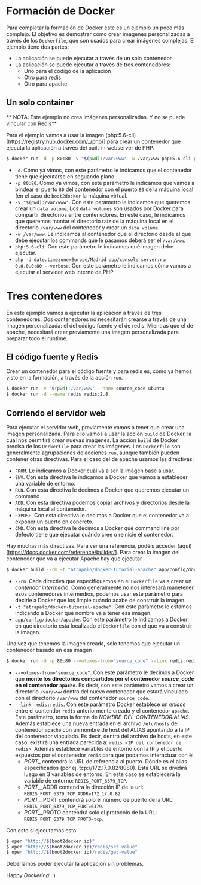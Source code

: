 # Formación de Docker

Para completar la formación de Docker este es un ejemplo un poco más complejo. El objetivo es demostrar cómo crear imágenes
personalizadas a través de los ```Dockerfile```, que son usados para crear imágenes complejas. El ejemplo tiene dos partes:

* La aplicación se puede ejecutar a través de un solo contenedor
* La aplicación se puede ejecutar a través de tres contenedores:
  * Uno para el código de la aplicación
  * Otro para redis
  * Otro para apache

## Un solo container

** NOTA: Este ejemplo no crea imágenes personalizadas. Y no se puede vincular con Redis**

Para el ejemplo vamos a usar la imagen (php:5.6-cli)[https://registry.hub.docker.com/_/php/] para crear un contenedor que
ejecuta la aplicación a través del built-in webserver de PHP:

```bash
$ docker run -d -p 80:80 -v "$(pwd):/var/www" -w /var/www php:5.6-cli php -d date.timezone=Europe/Madrid app/console server:run 0.0.0.0:80 --verbose
```

* ```-d```. Cómo ya vimos, con este parámetro le indicamos que el contenedor tiene que ejecutarse en seguando plano.
* ```-p 80:80```. Cómo ya vimos, con este parámetro le indicamos que vamos a bindear el puerto ```80``` del contenedor
  con el puerto ```80``` de la máquina local (en el caso de ```boot2docker``` la máquina virtual.
* ```-v "$(pwd):/var/www"```. Con este parámetro le indicamos que queremos crear un ```data volume```. Los ```data volumes```
  son usados por Docker para compartir directorios entre contenedores. En este caso, le indicamos que queremos montar el
  directorio raíz de la máquina local en el directorio ```/var/www``` del contenedor y crear un ```data volume```.
* ```-w /var/www```. Le indicamos al contenedor que el directorio desde el que debe ejecutar los commands que le pasamos
  deberá ser el ```/var/www```.
* ```php:5.6-cli```. Con este parámetro le indicamos qué imagen debe ejecutar.
* ```php -d date.timezone=Europe/Madrid app/console server:run 0.0.0.0:80 --verbose```. Con este parámetro le indicamos
  cómo vamos a ejecutar el servidor web interno de PHP.

# Tres contenedores

En este ejemplo vamos a ejecutar la aplicación a través de tres contenedores. Dos contenedores no necesitarán crearse a
través de una imagen personalizada: el del código fuente y el de redis. Mientras que el de apache, necesitará crear
previamente una imagen personalizada para preparar todo el runtime.

## El código fuente y Redis

Crear un contenedor para el código fuente y para redis es, cómo ya hemos visto en la formación, a través de la acción
```run```.

```bash
$ docker run -v "$(pwd):/var/www" --name source_code ubuntu
$ docker run -d --name redis redis:2.8
```

## Corriendo el servidor web

Para ejecutar el servidor web, previamente vamos a tener que crear una imagen personalizada. Para ello vamos a usar la
acción ```build``` de Docker, la cuál nos permitirá crear nuevas imágenes. La acción ```build``` de Docker precisa de los
```Dockerfile``` para crear las imágenes. Los ```Dockerfile``` son generalmente agrupaciones de acciones ```run```, aunque
también pueden contener otras directivas. Para el caso del de apache usamos las directivas:

* ```FROM```. Le indicamos a Docker cuál va a ser la imágen base a usar.
* ```ENV```. Con esta directiva le indicamos a Docker que vamos a establecer una variable de entorno.
* ```RUN```. Con esta directiva le decimos a Docker que queremos ejecutar un command.
* ```ADD```. Con esta directiva podemos copiar archivos y directorios desde la máquina local al contenedor.
* ```EXPOSE```. Con esta directiva le decimos a Docker que el contenedor va a exponer un puerto en concreto.
* ```CMD```. Con esta directiva le decimos a Docker qué command line por defecto tiene que ejecutar cuándo cree o
  reinicie el contenedor.

Hay muchas más directivas. Para ver una referencia, podéis acceder (aquí)[https://docs.docker.com/reference/builder/].
Para crear la imagen del contenedor que va a ejecutar Apache hay que ejecutar

```bash
$ docker build --rm -t "atrapalo/docker-tutorial-apache" app/config/docker/apache
```

* ```--rm```. Cada directiva que especifiquemos en el ```Dockerfile``` va a crear un *contendor intermedio*. Cómo generalmente
  no nos interesará manetener esos contenedores intermedios, podemos usar este parámetro para decirle a Docker que los
  limpie cuándo acabe de construir la imagen.
* ```-t "atrapalo/docker-tutorial-apache"```. Con este parámetro le estamos indicando a Docker qué nombre va a tener esa
  imagen.
* ```app/config/docker/apache```. Con este parámetro le indicamos a Docker en qué directorio está localizado el ```Dockerfile```
  con el que va a construir la imagen.

Una vez que tenemos la imagen creada, solo tenemos que ejecutar un contenedor basado en esa imagen

```bash
$ docker run -d -p 80:80 --volumes-from="source_code" --link redis:redis --name apache atrapalo/docker-tutorial-apache
```

* ```--volumes-from="source_code"```. Con este parámetro le decimos a Docker que **monte los directorios compartidos por
  el contenedor _source_code_ en el contenedor ```apache```**. Es decir, con este parámetro vamos a crear un directorio
  ```/var/www``` dentro del nuevo contenedor que estará vinculado con el directorio ```/var/www``` del contenedor
  ```source_code```.
* ```--link redis:redis```. Con este parámetro Docker establece un *enlace* entre el contendor ```redis``` anteriormente
  creado y el contenedor ```apache```. Este parámetro, toma la forma de *NOMBRE-DEL-CONTENEDOR:ALIAS*. Además establece
  una nueva entrada en el archivo ```/etc/hosts``` del contenedor ```apache``` con un nombre de host del ALIAS apuntando
  a la IP del contenedor vinculado. Es decir, dentro del archivo de hosts, en este caso, existirá una entrada parecida a:
  ```redis <IP del contenedor de redis>```. Además establece variables de entorno con la IP y el puerto expuestos
  por el contenedor ```redis``` para que podamos interactuar con él
    * <name>_PORT_<port>_<protocol> contendrá la URL de referencia al puerto. Dónde <name> es el alias especificados (por
      ej. tcp://172.17.0.82:8080). Está URL se dividirá luego en 3 variables de entorno. En este caso se establecerá la
      variable de entorno: ```REDIS_PORT_6379_TCP```.
    * <name>_PORT_<port>_<protocol>_ADDR contendrá la dirección IP de la url: ```REDIS_PORT_6379_TCP_ADDR=172.17.0.82```.
    * <name>_PORT_<port>_<protocol>_PORT contendrá solo el número de puerto de la URL: ```REDIS_PORT_6379_TCP_PORT=6379```.
    * <name>_PORT_<port>_<protocol>_PROTO contendrá solo el protocolo de la URL: ```REDIS_PORT_6379_TCP_PROTO=tcp```.

Con esto si ejecutamos esto

```bash
$ open "http://$(boot2docker ip)"
$ open "http://$(boot2docker ip)/redis/set-value"
$ open "http://$(boot2docker ip)/redis/get-value"
```

Deberíamos poder ejecutar la aplicación sin problemas.

Happy *Dockering*! :)